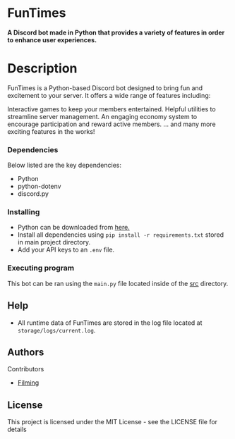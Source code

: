 # FunTimes

**A Discord bot made in Python that provides a variety of features in order to enhance user experiences.**

# Description

FunTimes is a Python-based Discord bot designed to bring fun and excitement to your server. It offers a wide range of features including:

Interactive games to keep your members entertained.
Helpful utilities to streamline server management.
An engaging economy system to encourage participation and reward active members.
... and many more exciting features in the works!

### Dependencies

Below listed are the key dependencies:

* Python
* python-dotenv
* discord.py

### Installing

* Python can be downloaded from [here.](https://www.python.org/)
* Install all dependencies using `pip install -r requirements.txt` stored in main project directory.
* Add your API keys to an `.env` file.

### Executing program

This bot can be ran using the `main.py` file located inside of the [src](https://github.com/filming/funtimes/tree/main/src) directory.

## Help

* All runtime data of FunTimes are stored in the log file located at `storage/logs/current.log`.

## Authors

Contributors

* [Filming](https://github.com/filming)

## License

This project is licensed under the MIT License - see the LICENSE file for details
